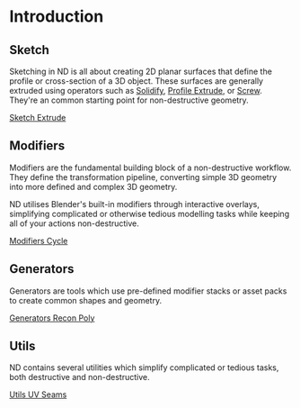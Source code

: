 # Introduction

## Sketch

Sketching in ND is all about creating 2D planar surfaces that define the profile or cross-section of a 3D object. These surfaces are generally extruded using operators such as [Solidify](/extrusion/solidify), [Profile Extrude](/extrusion/profile-extrude), or [Screw](/extrusion/screw). They're an common starting point for non-destructive geometry.

[Sketch Extrude](../_media/sketch-extrude.mp4 ':include')

## Modifiers

Modifiers are the fundamental building block of a non-destructive workflow. They define the transformation pipeline, converting simple 3D geometry into more defined and complex 3D geometry.

ND utilises Blender's built-in modifiers through interactive overlays, simplifying complicated or otherwise tedious modelling tasks while keeping all of your actions non-destructive.

[Modifiers Cycle](../_media/modifiers.mp4 ':include')

## Generators

Generators are tools which use pre-defined modifier stacks or asset packs to create common shapes and geometry.

[Generators Recon Poly](../_media/generators.mp4 ':include')

## Utils

ND contains several utilities which simplify complicated or tedious tasks, both destructive and non-destructive.

[Utils UV Seams](../_media/utils.mp4 ':include')